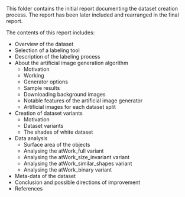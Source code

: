 This folder contains the initial report documenting the dataset creation process. The report has been later included and rearranged in the final report.

The contents of this report includes:
* Overview of the dataset
* Selection of a labeling tool
* Description of the labeling process
* About the artificial image generation algorithm
    * Motivation
    * Working
    * Generator options
    * Sample results
    * Downloading background images
    * Notable features of the artificial image generator
    * Artificial images for each dataset split
* Creation of dataset variants
    * Motivation
    * Dataset variants
    * The shades of white dataset
* Data analysis
    * Surface area of the objects
    * Analysing the atWork_full variant
    * Analysing the atWork_size_invariant variant
    * Analysing the atWork_similar_shapes variant
    * Analysing the atWork_binary variant
* Meta-data of the dataset
* Conclusion and possible directions of improvement
* References